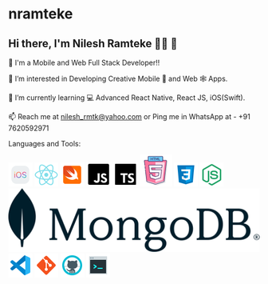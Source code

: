 # nramteke

## Hi there, I'm Nilesh Ramteke :man_technologist: 👋 

👋 I'm a Mobile and Web Full Stack Developer!!

👀 I’m interested in Developing Creative Mobile :iphone: and Web :spider_web: Apps.

🌱 I’m currently learning :computer: Advanced React Native, React JS, iOS(Swift).

📫 Reach me at nilesh_rmtk@yahoo.com or Ping me in WhatsApp at - +91 7620592971

Languages and Tools:

![iOS](images/icons8-ios-logo-48.png) ![React Native](images/react.png) ![Swift](images/icons8-swift-48.png) ![JavaScript](images/icons8-javascript-50.png) ![TypeScript](images/icons8-typescript-50.png) ![HTML5](images/icons8-html-5-64.png) ![CSS3](images/icons8-css3-48.png) ![Node.js](images/icons8-node-js-48.png) ![MongoDB](images/mongodb.png) ![Visual Studio Code](images/icons8-visual-studio-code-2019-48.png) ![Git](images/icons8-git-48.png) ![GitHub](images/icons8-github-48.png) ![Terminal](images/icons8-console-48.png)

